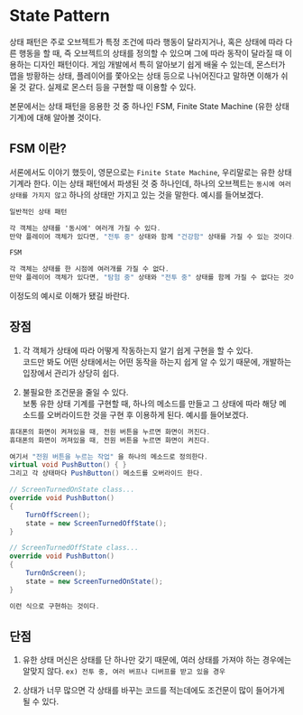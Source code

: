 # State Pattern

상태 패턴은 주로 오브젝트가 특정 조건에 따라 행동이 달라지거나, 혹은 상태에 따라 다른 행동을 할 때, 즉 오브젝트의 상태를 정의할 수 있으며 그에 따라 동작이 달라질 때 이용하는 디자인 패턴이다. 게임 개발에서 특히 알아보기 쉽게 배울 수 있는데, 몬스터가 맵을 방황하는 상태, 플레이어를 쫓아오는 상태 등으로 나뉘어진다고 말하면 이해가 쉬울 것 같다. 실제로 몬스터 등을 구현할 때 이용할 수 있다.  

본문에서는 상태 패턴을 응용한 것 중 하나인 FSM, Finite State Machine (유한 상태 기계)에 대해 알아볼 것이다.

## FSM 이란?

서론에서도 이야기 했듯이, 영문으로는 `Finite State Machine`, 우리말로는 유한 상태 기계라 한다. 이는 상태 패턴에서 파생된 것 중 하나인데, 하나의 오브젝트는 `동시에 여러 상태를 가지지 않고` 하나의 상태만 가지고 있는 것을 말한다. 예시를 들어보겠다.

```cs
일반적인 상태 패턴

각 객체는 상태를 '동시에' 여러개 가질 수 있다.
만약 플레이어 객체가 있다면, "전투 중" 상태와 함께 "건강함" 상태를 가질 수 있는 것이다.
```
```cs
FSM

각 객체는 상태를 한 시점에 여러개를 가질 수 없다.
만약 플레이어 객체가 있다면, "탐험 중" 상태와 "전투 중" 상태를 함께 가질 수 없다는 것이다.
```

이정도의 예시로 이해가 됐길 바란다.

## 장점

1. 각 객체가 상태에 따라 어떻게 작동하는지 알기 쉽게 구현을 할 수 있다.  
코드만 봐도 어떤 상태에서는 어떤 동작을 하는지 쉽게 알 수 있기 때문에, 개발하는 입장에서 관리가 상당히 쉽다.

2. 불필요한 조건문을 줄일 수 있다.  
보통 유한 상태 기계를 구현할 때, 하나의 메소드를 만들고 그 상태에 따라 해당 메소드를 오버라이드한 것을 구현 후 이용하게 된다. 예시를 들어보겠다.

```cs
휴대폰의 화면이 켜져있을 때, 전원 버튼을 누르면 화면이 꺼진다.
휴대폰의 화면이 꺼져있을 때, 전원 버튼을 누르면 화면이 켜진다.

여기서 "전원 버튼을 누르는 작업" 을 하나의 메소드로 정의한다.
virtual void PushButton() { }
그리고 각 상태마다 PushButton() 메소드를 오버라이드 한다.

// ScreenTurnedOnState class...
override void PushButton() 
{
    TurnOffScreen();
    state = new ScreenTurnedOffState();
}

// ScreenTurnedOffState class...
override void PushButton() 
{
    TurnOnScreen();
    state = new ScreenTurnedOnState();
}

이런 식으로 구현하는 것이다.
```

## 단점

1. 유한 상태 머신은 상태를 단 하나만 갖기 때문에, 여러 상태를 가져야 하는 경우에는 알맞지 않다.
`ex) 전투 중, 여러 버프나 디버프를 받고 있을 경우`

2. 상태가 너무 많으면 각 상태를 바꾸는 코드를 적는데에도 조건문이 많이 들어가게 될 수 있다.  
